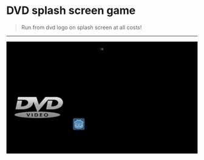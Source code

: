 # DVD splash screen game

>Run from dvd logo on splash screen at all costs!

<hr>

![Screenshot](screenshots/screenshot.png)
